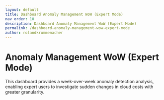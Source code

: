 ```yaml
---
layout: default
title: Dashboard Anomaly Management WoW (Expert Mode)  
nav_order: 10  
description: Dashboard Anomaly Management WoW (Expert Mode)  
permalink: /dashboard-anomaly-management-wow-expert-mode  
author: rolandkrummenacher  
---
```


# Anomaly Management WoW (Expert Mode)  

This dashboard provides a week-over-week anomaly detection analysis, enabling expert users to investigate sudden changes in cloud costs with greater granularity.  
